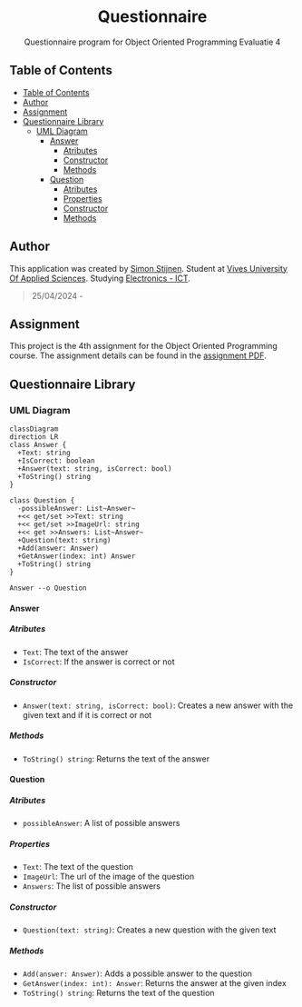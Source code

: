 <h1 align="center">Questionnaire</h1>

<p align="center">
Questionnaire program for Object Oriented Programming Evaluatie 4
</p>

## Table of Contents

- [Table of Contents](#table-of-contents)
- [Author](#author)
- [Assignment](#assignment)
- [Questionnaire Library](#questionnaire-library)
  - [UML Diagram](#uml-diagram)
    - [Answer](#answer)
      - [Atributes](#atributes)
      - [Constructor](#constructor)
      - [Methods](#methods)
    - [Question](#question)
      - [Atributes](#atributes-1)
      - [Properties](#properties)
      - [Constructor](#constructor-1)
      - [Methods](#methods-1)

## Author

This application was created by [Simon Stijnen](https://github.com/SimonStnn). Student at [Vives University Of Applied Sciences](https://www.vives.be/nl/over-vives/campussen/vives-brugge-xaverianenstraat). Studying [Electronics - ICT](https://www.vives.be/nl/technology/elektronica-ict).

> 25/04/2024 -

## Assignment

This project is the 4th assignment for the Object Oriented Programming course. The assignment details can be found in the [assignment PDF](./Permanente%20evaluatie%204%20-%202024%20-%20versie%20a.pdf).

## Questionnaire Library

### UML Diagram

```mermaid
classDiagram
direction LR
class Answer {
  +Text: string
  +IsCorrect: boolean
  +Answer(text: string, isCorrect: bool)
  +ToString() string
}

class Question {
  -possibleAnswer: List~Answer~
  +<< get/set >>Text: string
  +<< get/set >>ImageUrl: string
  +<< get >>Answers: List~Answer~
  +Question(text: string)
  +Add(answer: Answer)
  +GetAnswer(index: int) Answer
  +ToString() string
}

Answer --o Question
```

#### Answer

##### Atributes

- `Text`: The text of the answer
- `IsCorrect`: If the answer is correct or not

##### Constructor

- `Answer(text: string, isCorrect: bool)`: Creates a new answer with the given text and if it is correct or not

##### Methods

- `ToString() string`: Returns the text of the answer

#### Question

##### Atributes

- `possibleAnswer`: A list of possible answers

##### Properties

- `Text`: The text of the question
- `ImageUrl`: The url of the image of the question
- `Answers`: The list of possible answers

##### Constructor

- `Question(text: string)`: Creates a new question with the given text

##### Methods

- `Add(answer: Answer)`: Adds a possible answer to the question
- `GetAnswer(index: int): Answer`: Returns the answer at the given index
- `ToString() string`: Returns the text of the question
